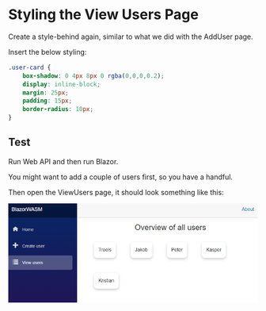 # Styling the View Users Page

Create a style-behind again, similar to what we did with the AddUser page.

Insert the below styling:

```css
.user-card {
    box-shadow: 0 4px 8px 0 rgba(0,0,0,0.2);
    display: inline-block;
    margin: 25px;
    padding: 15px;
    border-radius: 10px;
}
```

## Test
Run Web API and then run Blazor.

You might want to add a couple of users first, so you have a handful.

Then open the ViewUsers page, it should look something like this:

![img.png](Resources/ViewUsersPage.png)